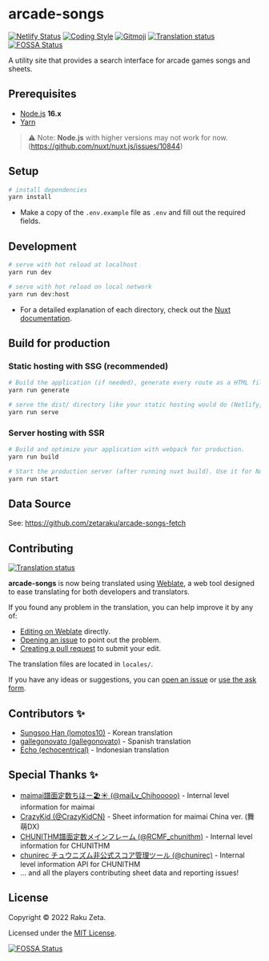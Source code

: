 # arcade-songs

[![Netlify Status](https://api.netlify.com/api/v1/badges/1c32f773-3a20-42a1-a8f7-ace6ec1a3ebc/deploy-status)](https://app.netlify.com/sites/arcade-songs/deploys) [![Coding Style](https://img.shields.io/badge/code_style-airbnb-%234B32C3)](https://github.com/airbnb/javascript) [![Gitmoji](https://img.shields.io/badge/commit_style-%20😜%20😍-%23FFDD67)](https://gitmoji.dev) [![Translation status](https://hosted.weblate.org/widgets/arcade-songs/-/svg-badge.svg)](https://hosted.weblate.org/engage/arcade-songs/) [![FOSSA Status](https://app.fossa.com/api/projects/git%2Bgithub.com%2Fzetaraku%2Farcade-songs.svg?type=shield)](https://app.fossa.com/projects/git%2Bgithub.com%2Fzetaraku%2Farcade-songs?ref=badge_shield)

A utility site that provides a search interface for arcade games songs and sheets.

## Prerequisites

- [Node.js](https://nodejs.org/) **16.x**
- [Yarn](https://yarnpkg.com/)

>  :warning: Note: **Node.js** with higher versions may not work for now. (https://github.com/nuxt/nuxt.js/issues/10844)

## Setup

```sh
# install dependencies
yarn install
```

- Make a copy of the `.env.example` file as `.env` and fill out the required fields.

## Development

```sh
# serve with hot reload at localhost
yarn run dev

# serve with hot reload on local network
yarn run dev:host
```

- For a detailed explanation of each directory, check out the [Nuxt documentation](https://nuxtjs.org).

## Build for production

### Static hosting with SSG (recommended)

```sh
# Build the application (if needed), generate every route as a HTML file and statically export to dist/ directory (used for static hosting).
yarn run generate

# serve the dist/ directory like your static hosting would do (Netlify, Vercel, Surge, etc), great for testing before deploying.
yarn run serve
```

### Server hosting with SSR

```sh
# Build and optimize your application with webpack for production.
yarn run build

# Start the production server (after running nuxt build). Use it for Node.js hosting like Heroku, Digital Ocean, etc.
yarn run start
```

## Data Source

See: <https://github.com/zetaraku/arcade-songs-fetch>

## Contributing

[![Translation status](https://hosted.weblate.org/widgets/arcade-songs/-/287x66-grey.png)](https://hosted.weblate.org/engage/arcade-songs/)

**arcade-songs** is now being translated using [Weblate](https://weblate.org/), a web tool designed to ease translating for both developers and translators.

If you found any problem in the translation, you can help improve it by any of:

- [Editing on Weblate](https://hosted.weblate.org/projects/arcade-songs/arcade-songs/) directly.
- [Opening an issue](https://github.com/zetaraku/arcade-songs/issues) to point out the problem.
- [Creating a pull request](https://github.com/zetaraku/arcade-songs/pulls) to submit your edit.

The translation files are located in `locales/`.

If you have any ideas or suggestions, you can [open an issue](https://github.com/zetaraku/arcade-songs/issues) or [use the ask form](https://arcade-songs-report.zetaraku.dev/).

## Contributors ✨

- [Sungsoo Han (lomotos10)](https://github.com/lomotos10) - Korean translation
- [gallegonovato (gallegonovato)](https://github.com/gallegonovato) - Spanish translation
- [Echo (echocentrical)](https://github.com/echocentrical) - Indonesian translation

## Special Thanks ✨

- [maimai譜面定数ちほー🏖☀️ (@maiLv_Chihooooo)](https://twitter.com/maiLv_Chihooooo) - Internal level information for maimai
- [CrazyKid (@CrazyKidCN)](https://github.com/CrazyKidCN) - Sheet information for maimai China ver. (舞萌DX)
- [CHUNITHM譜面定数メインフレーム (@RCMF_chunithm)](https://twitter.com/RCMF_chunithm) - Internal level information for CHUNITHM
- [chunirec チュウニズム非公式スコア管理ツール (@chunirec)](https://twitter.com/chunirec) - Internal level information API for CHUNITHM
- ... and all the players contributing sheet data and reporting issues!

## License

Copyright © 2022 Raku Zeta.

Licensed under the [MIT License](./LICENSE).

[![FOSSA Status](https://app.fossa.com/api/projects/git%2Bgithub.com%2Fzetaraku%2Farcade-songs.svg?type=large)](https://app.fossa.com/projects/git%2Bgithub.com%2Fzetaraku%2Farcade-songs?ref=badge_large)
